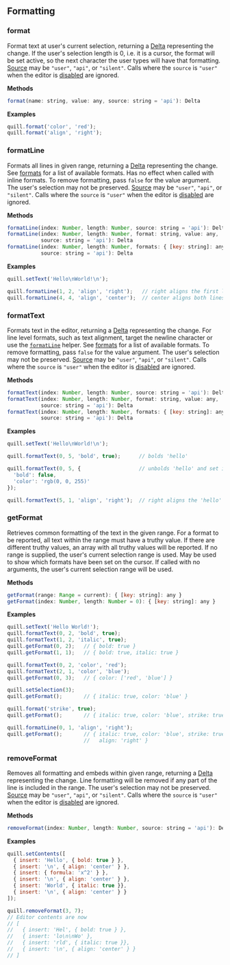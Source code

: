 ## Formatting

### format

Format text at user's current selection, returning a [Delta](/guides/working-with-deltas/) representing the change. If the user's selection length is 0, i.e. it is a cursor, the format will be set active, so the next character the user types will have that formatting. [Source](/1.0/docs/api/#events) may be `"user"`, `"api"`, or `"silent"`. Calls where the `source` is `"user"` when the editor is [disabled](#disable) are ignored.

**Methods**

```javascript
format(name: string, value: any, source: string = 'api'): Delta
```

**Examples**

```javascript
quill.format('color', 'red');
quill.format('align', 'right');
```

### formatLine

Formats all lines in given range, returning a [Delta](/guides/working-with-deltas/) representing the change. See [formats](/1.0/docs/formats/) for a list of available formats. Has no effect when called with inline formats. To remove formatting, pass `false` for the value argument. The user's selection may not be preserved. [Source](/1.0/docs/api/#events) may be `"user"`, `"api"`, or `"silent"`. Calls where the `source` is `"user"` when the editor is [disabled](#disable) are ignored.

**Methods**

```javascript
formatLine(index: Number, length: Number, source: string = 'api'): Delta
formatLine(index: Number, length: Number, format: string, value: any,
           source: string = 'api'): Delta
formatLine(index: Number, length: Number, formats: { [key: string]: any },
           source: string = 'api'): Delta
```

**Examples**

```javascript
quill.setText('Hello\nWorld!\n');

quill.formatLine(1, 2, 'align', 'right');   // right aligns the first line
quill.formatLine(4, 4, 'align', 'center');  // center aligns both lines
```

### formatText

Formats text in the editor, returning a [Delta](/guides/working-with-deltas/) representing the change. For line level formats, such as text alignment, target the newline character or use the [`formatLine`](#formatline) helper. See [formats](/1.0/docs/formats/) for a list of available formats. To remove formatting, pass `false` for the value argument. The user's selection may not be preserved. [Source](/1.0/docs/api/#events) may be `"user"`, `"api"`, or `"silent"`. Calls where the `source` is `"user"` when the editor is [disabled](#disable) are ignored.

**Methods**

```javascript
formatText(index: Number, length: Number, source: string = 'api'): Delta
formatText(index: Number, length: Number, format: string, value: any,
           source: string = 'api'): Delta
formatText(index: Number, length: Number, formats: { [key: string]: any },
           source: string = 'api'): Delta
```

**Examples**

```javascript
quill.setText('Hello\nWorld!\n');

quill.formatText(0, 5, 'bold', true);      // bolds 'hello'

quill.formatText(0, 5, {                   // unbolds 'hello' and set its color to blue
  'bold': false,
  'color': 'rgb(0, 0, 255)'
});

quill.formatText(5, 1, 'align', 'right');  // right aligns the 'hello' line
```

### getFormat

Retrieves common formatting of the text in the given range. For a format to be reported, all text within the range must have a truthy value. If there are different truthy values, an array with all truthy values will be reported. If no range is supplied, the user's current selection range is used. May be used to show which formats have been set on the cursor. If called with no arguments, the user's current selection range will be used.

**Methods**

```javascript
getFormat(range: Range = current): { [key: string]: any }
getFormat(index: Number, length: Number = 0): { [key: string]: any }
```

**Examples**

```javascript
quill.setText('Hello World!');
quill.formatText(0, 2, 'bold', true);
quill.formatText(1, 2, 'italic', true);
quill.getFormat(0, 2);   // { bold: true }
quill.getFormat(1, 1);   // { bold: true, italic: true }

quill.formatText(0, 2, 'color', 'red');
quill.formatText(2, 1, 'color', 'blue');
quill.getFormat(0, 3);   // { color: ['red', 'blue'] }

quill.setSelection(3);
quill.getFormat();       // { italic: true, color: 'blue' }

quill.format('strike', true);
quill.getFormat();       // { italic: true, color: 'blue', strike: true }

quill.formatLine(0, 1, 'align', 'right');
quill.getFormat();       // { italic: true, color: 'blue', strike: true,
                         //   align: 'right' }
```

### removeFormat

Removes all formatting and embeds within given range, returning a [Delta](/guides/working-with-deltas/) representing the change. Line formatting will be removed if any part of the line is included in the range. The user's selection may not be preserved. [Source](/1.0/docs/api/#events) may be `"user"`, `"api"`, or `"silent"`. Calls where the `source` is `"user"` when the editor is [disabled](#disable) are ignored.

**Methods**

```javascript
removeFormat(index: Number, length: Number, source: string = 'api'): Delta
```

**Examples**

```javascript
quill.setContents([
  { insert: 'Hello', { bold: true } },
  { insert: '\n', { align: 'center' } },
  { insert: { formula: 'x^2' } },
  { insert: '\n', { align: 'center' } },
  { insert: 'World', { italic: true }},
  { insert: '\n', { align: 'center' } }
]);

quill.removeFormat(3, 7);
// Editor contents are now
// [
//   { insert: 'Hel', { bold: true } },
//   { insert: 'lo\n\nWo' },
//   { insert: 'rld', { italic: true }},
//   { insert: '\n', { align: 'center' } }
// ]

```
